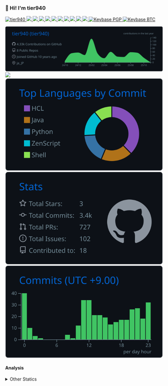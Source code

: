 ### 👋 Hi! I'm tier940

<p align="left"> 
  <a href="https://github.com/tier940/tier940/">
    <img src="https://komarev.com/ghpvc/?username=tier940" alt="tier940" />
  </a>
  <a href="http://twitter.com/tier940">
    <img height="20" src="https://img.shields.io/twitter/follow/tier940?label=Twitter&logo=twitter&style=flat" />
  </a>
  <a href="https://github.com/tier940">
    <img height="20" src="https://img.shields.io/github/followers/tier940?label=follow&logo=github&style=flat" />
  </a>
  <a href="https://www.reddit.com/user/tier940">
    <img height="20" src="https://img.shields.io/reddit/user-karma/combined/tier940?label=Reddit&logo=reddit&style=flat" />
  </a>
  <a href="https://stackoverflow.com/users/17317833/tier940">
    <img height="20" src="https://img.shields.io/stackexchange/stackoverflow/r/17317833?label=StackOverflow&logo=stack-overflow&style=flat" />
  </a>
  <a href="https://zenn.dev/tier940">
    <img height="20" src="https://zenn.badge.nikaera.com/s/tier940/likes" />
  </a>
  <a href="https://zenn.dev/tier940">
    <img height="20" src="https://zenn.badge.nikaera.com/s/tier940/followers" />
  </a>
  <a href="https://zenn.dev/tier940">
    <img height="20" src="https://zenn.badge.nikaera.com/s/tier940/articles" />
  </a>
  <a href="http://qiita.com/tier940">
    <img height="20" src="https://qiita-badge.apiapi.app/s/tier940/posts.svg" />
  </a>
  <a href="http://qiita.com/tier940">
    <img height="20" src="https://qiita-badge.apiapi.app/s/tier940/contributions.svg" />
  </a>
  <a href="https://github.com/tier940/tier940/">
    <img height="20" src="https://github.com/tier940/tier940/actions/workflows/main.yml/badge.svg" />
  </a>
  <a href="https://keybase.io/tier940">
    <img alt="Keybase PGP" src="https://img.shields.io/keybase/pgp/tier940">
  </a>
  <a href="https://keybase.io/tier940">
    <img alt="Keybase BTC" src="https://img.shields.io/keybase/btc/tier940">
  </a>
</p>

[![](https://raw.githubusercontent.com/tier940/tier940/main/profile-summary-card-output/github_dark/0-profile-details.svg)](https://github.com/vn7n24fzkq/github-profile-summary-cards)
[![](https://raw.githubusercontent.com/tier940/tier940/main/profile-summary-card-output/github_dark/1-repos-per-language.svg)](https://github.com/vn7n24fzkq/github-profile-summary-cards) [![](https://raw.githubusercontent.com/tier940/tier940/main/profile-summary-card-output/github_dark/2-most-commit-language.svg)](https://github.com/vn7n24fzkq/github-profile-summary-cards)
[![](https://raw.githubusercontent.com/tier940/tier940/main/profile-summary-card-output/github_dark/3-stats.svg)](https://github.com/vn7n24fzkq/github-profile-summary-cards) [![](https://raw.githubusercontent.com/tier940/tier940/main/profile-summary-card-output/github_dark/4-productive-time.svg)](https://github.com/vn7n24fzkq/github-profile-summary-cards)


#### Analysis
<!-- <img height="150" src="https://github.com/tier940/tier940/blob/master/images/stat.svg" alt="Alternative Text"/> -->

<details>
  <summary>Other Statics</summary>
  <!--START_SECTION:waka-->
![Code Time](http://img.shields.io/badge/Code%20Time-5%2C336%20hrs%2059%20mins-blue)

**🐱 My GitHub Data** 

> 📦 46.7 kB Used in GitHub's Storage 
 > 
> 💼 Opted to Hire
 > 
> 📜 13 Public Repositories 
 > 
> 🔑 6 Private Repositories 
 > 
**I'm an Early 🐤** 

```text
🌞 Morning                2455 commits        ████░░░░░░░░░░░░░░░░░░░░░   16.43 % 
🌆 Daytime                5468 commits        █████████░░░░░░░░░░░░░░░░   36.60 % 
🌃 Evening                5469 commits        █████████░░░░░░░░░░░░░░░░   36.61 % 
🌙 Night                  1547 commits        ███░░░░░░░░░░░░░░░░░░░░░░   10.36 % 
```
📅 **I'm Most Productive on Saturday** 

```text
Monday                   1564 commits        ███░░░░░░░░░░░░░░░░░░░░░░   10.47 % 
Tuesday                  2375 commits        ████░░░░░░░░░░░░░░░░░░░░░   15.90 % 
Wednesday                1803 commits        ███░░░░░░░░░░░░░░░░░░░░░░   12.07 % 
Thursday                 1542 commits        ███░░░░░░░░░░░░░░░░░░░░░░   10.32 % 
Friday                   2157 commits        ████░░░░░░░░░░░░░░░░░░░░░   14.44 % 
Saturday                 2845 commits        █████░░░░░░░░░░░░░░░░░░░░   19.04 % 
Sunday                   2653 commits        ████░░░░░░░░░░░░░░░░░░░░░   17.76 % 
```


📊 **This Week I Spent My Time On** 

```text
🕑︎ Time Zone: Asia/Tokyo

💬 Programming Languages: 
Other                    22 hrs 49 mins      █████████████████████░░░░   82.91 % 
Terraform                2 hrs 25 mins       ██░░░░░░░░░░░░░░░░░░░░░░░   08.80 % 
Markdown                 40 mins             █░░░░░░░░░░░░░░░░░░░░░░░░   02.46 % 
HCL                      24 mins             ░░░░░░░░░░░░░░░░░░░░░░░░░   01.46 % 
Java                     22 mins             ░░░░░░░░░░░░░░░░░░░░░░░░░   01.39 % 

🔥 Editors: 
Chrome                   24 hrs 54 mins      ███████████████████████░░   90.51 % 
VS Code                  2 hrs 35 mins       ██░░░░░░░░░░░░░░░░░░░░░░░   09.39 % 
Edge                     1 min               ░░░░░░░░░░░░░░░░░░░░░░░░░   00.10 % 

💻 Operating System: 
Windows                  24 hrs 56 mins      ███████████████████████░░   90.62 % 
Linux                    2 hrs 34 mins       ██░░░░░░░░░░░░░░░░░░░░░░░   09.38 % 
```

**I Mostly Code in Java** 

```text
Java                     13 repos            ████████████░░░░░░░░░░░░░   46.43 % 
HCL                      3 repos             ███░░░░░░░░░░░░░░░░░░░░░░   10.71 % 
ZenScript                3 repos             ███░░░░░░░░░░░░░░░░░░░░░░   10.71 % 
Shell                    2 repos             ██░░░░░░░░░░░░░░░░░░░░░░░   07.14 % 
Python                   2 repos             ██░░░░░░░░░░░░░░░░░░░░░░░   07.14 % 
```



**Timeline**

![Lines of Code chart](https://raw.githubusercontent.com/tier940/tier940/main/assets/bar_graph.png)


 Last Updated on 07/03/2025 01:34:34 UTC
<!--END_SECTION:waka-->
</details>
